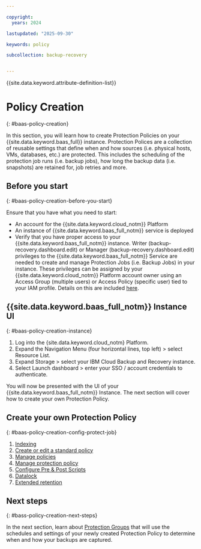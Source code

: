 ```yaml
---

copyright:
  years: 2024

lastupdated: "2025-09-30"

keywords: policy

subcollection: backup-recovery


---
```


{{site.data.keyword.attribute-definition-list}}

# Policy Creation
{: #baas-policy-creation}

In this section, you will learn how to create Protection Policies on your {{site.data.keyword.baas_full}} instance. Protection Polices are a collection of reusable settings that define when and how sources (i.e. physical hosts, VMs, databases, etc.) are protected. This includes the scheduling of the protection job runs (i.e. backup jobs), how long the backup data (i.e. snapshots) are retained for, job retries and more.

## Before you start
{: #baas-policy-creation-before-you-start}

Ensure that you have what you need to start:

- An account for the {{site.data.keyword.cloud_notm}} Platform
- An instance of {{site.data.keyword.baas_full_notm}} service is deployed
- Verify that you have proper access to your {{site.data.keyword.baas_full_notm}} instance. Writer (backup-recovery.dashboard.edit) or Manager (backup-recovery.dashboard.edit) privileges to the {{site.data.keyword.baas_full_notm}} Service are needed to create and manage Protection Jobs (i.e. Backup Jobs) in your instance. These privileges can be assigned by your {{site.data.keyword.cloud_notm}} Platform account owner using an Access Group (multiple users) or Access Policy (specific user) tied to your IAM profile. Details on this are included [here](/docs/backup-recovery?topic=backup-recovery-iam-docs-template&interface=ui).

## {{site.data.keyword.baas_full_notm}} Instance UI
{: #baas-policy-creation-instance}

1. Log into the {site.data.keyword.cloud_notm} Platform.
2. Expand the Navigation Menu (four horizontal lines, top left) > select Resource List.
3. Expand Storage > select your IBM Cloud Backup and Recovery instance.
4. Select Launch dashboard > enter your SSO / account credentials to authenticate.

You will now be presented with the UI of your {{site.data.keyword.baas_full_notm}} Instance. The next section will cover how to create your own Protection Policy.

## Create your own Protection Policy
{: #baas-policy-creation-config-protect-job}

1. [Indexing](/docs/backup-recovery?topic=backup-recovery-customize_indexing)
2. [Create or edit a standard policy](/docs/backup-recovery?topic=backup-recovery-create_or_edit_a_standard_policy)
3. [Manage policies](/docs/backup-recovery?topic=backup-recovery-manage_policies)
4. [Manage protection policy](/docs/backup-recovery?group=manage-protection-policies)
5. [Configure Pre & Post Scripts](/docs/backup-recovery?topic=backup-recovery-configure-pre-post-scripts)
6. [Datalock](/docs/backup-recovery?topic=backup-recovery-datalock)
7. [Extended retention](/docs/backup-recovery?topic=backup-recovery-extended_retention)

## Next steps
{: #bass-policy-creation-next-steps}

In the next section, learn about [Protection Groups](/docs/backup-recovery?topic=backup-recovery-protection-groups) that will use the schedules and settings of your newly created Protection Policy to determine when and how your backups are captured.
